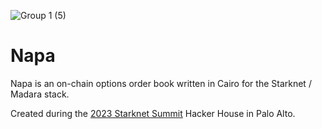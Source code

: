 ![Group 1 (5)](https://github.com/parketh/napa/assets/27808560/91263909-f961-478c-804c-29f3e03b0912)

# Napa
Napa is an on-chain options order book written in Cairo for the Starknet / Madara stack. 

Created during the [2023 Starknet Summit](https://summit23.starknet.io/) Hacker House in Palo Alto.
